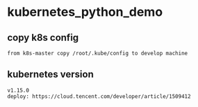 # kubernetes_python_demo

## copy k8s config
    from k8s-master copy /root/.kube/config to develop machine

## kubernetes version
    v1.15.0
    deploy: https://cloud.tencent.com/developer/article/1509412